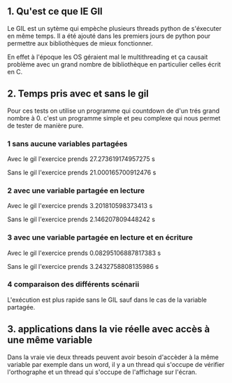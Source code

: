 
## 1. Qu'est ce que lE GIl

Le GIL est un sytème qui empèche plusieurs threads python de s'éxecuter en même temps. Il a été ajouté dans les premiers jours de python pour permettre aux bibliothèques de mieux fonctionner. 

En effet à l'époque les OS géraient mal le multithreading et ça causait problème avec un grand nombre de bibliothèque en particulier celles écrit en C. 

## 2. Temps pris avec et sans le gil 

Pour ces tests on utilise un programme qui countdown de d'un trés grand nombre à 0. c'est un programme simple et peu complexe  qui nous permet de tester de manière pure. 

### 1 sans aucune variables partagées

Avec le gil l'exercice prends 27.273619174957275 s

Sans le gil l'exercice prends 21.000165700912476 s

### 2 avec une variable partagée en lecture

Avec le gil l'exercice prends 3.201810598373413 s

Sans le gil l'exercice prends 2.146207809448242 s


### 3 avec une variable partagée en lecture et en écriture 

Avec le gil l'exercice prends 0.08295106887817383 s

Sans le gil l'exercice prends 3.2432758808135986 s

### 4 comparaison des différents scénarii

L'exécution est plus rapide sans le GIL sauf dans le cas de la variable partagée. 

## 3. applications dans la vie réelle avec accès à une même variable

Dans la vraie vie deux threads peuvent avoir besoin d'accèder à la même variable par exemple dans un word, il y a un thread qui s'occupe de vérifier l'orthographe et un thread qui s'occupe de l'affichage sur l'écran. 